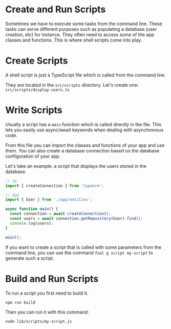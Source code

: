 # Create and Run Scripts

Sometimes we have to execute some tasks from the command line. These tasks can serve different purposes such as populating a database (user creation, etc) for instance. They often need to access some of the app classes and functions. This is where shell scripts come into play.

# Create Scripts

A shell script is just a TypeScript file which is called from the command line.

They are located in the `src/scripts` directory. Let's create one: `src/scripts/display-users.ts`

# Write Scripts

Usually a script has a `main` function which is called directly in the file. This lets you easily use async/await keywords when dealing with asynchronous code.

From this file you can import the classes and functions of your app and use them. You can also create a database connection based on the database configuration of your app.

Let's take an example: a script that displays the users stored in the database.

```typescript
// 3p
import { createConnection } from 'typeorm';

// App
import { User } from './app/entities';

async function main() {
  const connection = await createConnection();
  const users = await connection.getRepository(User).find();
  console.log(users);
}

main();
```

If you want to create a script that is called with some parameters from the command line, you can use the command `foal g script my-script` to generate such a script.

# Build and Run Scripts

To run a script you first need  to build it.

```sh
npm run build
```

Then you can run it with this command:

```sh
node lib/scripts/my-script.js
```
